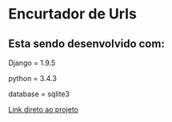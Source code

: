 # Encurtador de Urls

<p><h2>Esta sendo desenvolvido com:</h2></p>
<p>Django = 1.9.5</p>
<p>python = 3.4.3</p>
<p>database = sqlite3</p>
<p><a href="https://git.heroku.com/encurtador-url.git"> Link direto ao projeto </a></p>
